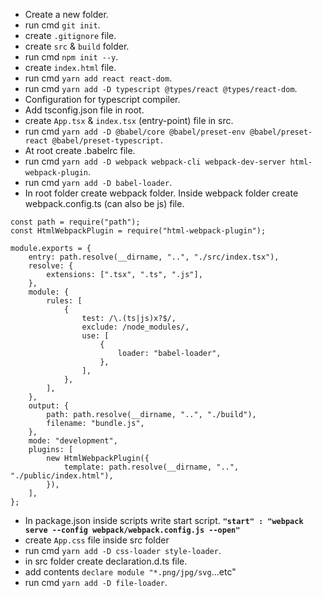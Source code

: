 - Create a new folder.
- run cmd `git init`.
- create `.gitignore` file.
- create `src` & `build` folder.
- run cmd `npm init --y`.
- create `index.html` file.
- run cmd `yarn add react react-dom`.
- run cmd `yarn add -D typescript @types/react @types/react-dom`.
- Configuration for typescript compiler.
- Add tsconfig.json file in root.
- create `App.tsx` & `index.tsx` (entry-point) file in src.
- run cmd `yarn add -D @babel/core @babel/preset-env @babel/preset-react @babel/preset-typescript.`
- At root create .babelrc file.
- run cmd `yarn add -D webpack webpack-cli webpack-dev-server html-webpack-plugin`.
- run cmd `yarn add -D babel-loader`.
- In root folder create webpack folder. Inside webpack folder create webpack.config.ts (can also be js) file.

```
const path = require("path");
const HtmlWebpackPlugin = require("html-webpack-plugin");

module.exports = {
	entry: path.resolve(__dirname, "..", "./src/index.tsx"),
	resolve: {
		extensions: [".tsx", ".ts", ".js"],
	},
	module: {
		rules: [
			{
				test: /\.(ts|js)x?$/,
				exclude: /node_modules/,
				use: [
					{
						loader: "babel-loader",
					},
				],
			},
		],
	},
	output: {
		path: path.resolve(__dirname, "..", "./build"),
		filename: "bundle.js",
	},
	mode: "development",
	plugins: [
		new HtmlWebpackPlugin({
			template: path.resolve(__dirname, "..", "./public/index.html"),
		}),
	],
};
```

- In package.json inside scripts write start script. **`"start" : "webpack serve --config webpack/webpack.config.js --open"`**
- create `App.css` file inside src folder
- run cmd `yarn add -D css-loader style-loader`.
- in src folder create declaration.d.ts file.
- add contents `declare module "*.png/jpg/svg`...etc"
- run cmd `yarn add -D file-loader`.
